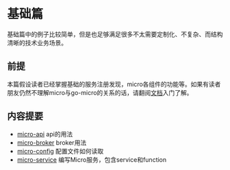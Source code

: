 # 基础篇

基础篇中的例子比较简单，但是也足够满足很多不太需要定制化、不复杂、而结构清晰的技术业务场景。

## 前提

本篇假设读者已经掌握基础的服务注册发现，micro各组件的功能等。如果有读者朋友仍然不理解micro与go-micro的关系的话，请翻阅[文档][文档]入门了解。


## 内容提要

- [micro-api](./micro-api) api的用法
- [micro-broker](./micro-broker) broker用法
- [micro-config](./micro-config) 配置文件如何读取
- [micro-service](./micro-service) 编写Micro服务，包含service和function

[文档]: https://micro.mu/docs/cn/